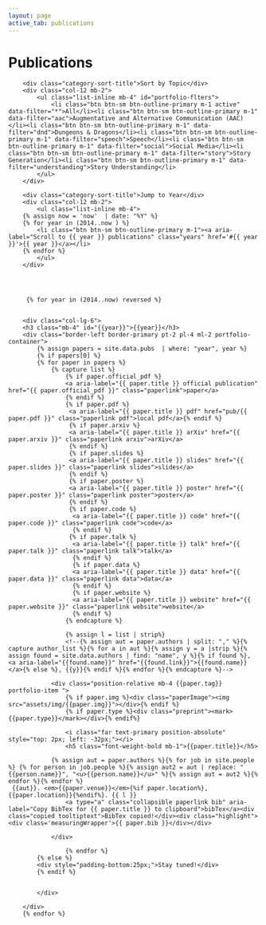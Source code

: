 ```yaml
---
layout: page
active_tab: publications
---
```

# Publications

<!-- Pubs Start -->
<div class="container-fluid" id="publications">
	<div class="row align-items-center">
	
        <div class="category-sort-title">Sort by Topic</div>
        <div class="col-12 mb-2">
            <ul class="list-inline mb-4" id="portfolio-flters">
                <li class="btn btn-sm btn-outline-primary m-1 active"  data-filter="*">All</li><li class="btn btn-sm btn-outline-primary m-1" data-filter="aac">Augmentative and Alternative Communication (AAC)</li><li class="btn btn-sm btn-outline-primary m-1" data-filter="dnd">Dungeons & Dragons</li><li class="btn btn-sm btn-outline-primary m-1" data-filter="speech">Speech</li><li class="btn btn-sm btn-outline-primary m-1" data-filter="social">Social Media</li><li class="btn btn-sm btn-outline-primary m-1" data-filter="story">Story Generation</li><li class="btn btn-sm btn-outline-primary m-1" data-filter="understanding">Story Understanding</li>
            </ul>
        </div>

        <div class="category-sort-title">Jump to Year</div>
        <div class="col-12 mb-2">
            <ul class="list-inline mb-4">
		{% assign now = 'now'  | date: "%Y" %}
		{% for year in (2014..now ) %}
			<li class="btn btn-sm btn-outline-primary m-1"><a aria-label="Scroll to {{ year }} publications" class="years" href='#{{ year }}'>{{ year }}</a></li>
		{% endfor %}
            </ul>
        </div>
    
            

	     
	     {% for year in (2014..now) reversed %}
       
        
        <div class="col-lg-6">
        <h3 class="mb-4" id="{{year}}">{{year}}</h3>
        <div class="border-left border-primary pt-2 pl-4 ml-2 portfolio-container">
        	{% assign papers = site.data.pubs  | where: "year", year %}
			{% if papers[0] %}
			{% for paper in papers %}
				{% capture list %}
					{% if paper.official_pdf %}
					<a aria-label="{{ paper.title }} official publication" href="{{ paper.official_pdf }}" class="paperlink">paper</a>
					{% endif %}
					{% if paper.pdf %}
					 <a aria-label="{{ paper.title }} pdf" href="pub/{{ paper.pdf }}" class="paperlink pdf">local pdf</a>{% endif %}
					 {% if paper.arxiv %}
					 <a aria-label="{{ paper.title }} arXiv" href="{{ paper.arxiv }}" class="paperlink arxiv">arXiv</a>
					 {% endif %}
					 {% if paper.slides %}
					 <a aria-label="{{ paper.title }} slides" href="{{ paper.slides }}" class="paperlink slides">slides</a>
					 {% endif %}
					 {% if paper.poster %} 
					 <a aria-label="{{ paper.title }} poster" href="{{ paper.poster }}" class="paperlink poster">poster</a>
					 {% endif %}
					 {% if paper.code %}
					  <a aria-label="{{ paper.title }} code" href="{{ paper.code }}" class="paperlink code">code</a>
					  {% endif %}
					 {% if paper.talk %}
					  <a aria-label="{{ paper.title }} talk" href="{{ paper.talk }}" class="paperlink talk">talk</a>
					  {% endif %}
					  {% if paper.data %} 
					  <a aria-label="{{ paper.title }} data" href="{{ paper.data }}" class="paperlink data">data</a>
					  {% endif %}
					  {% if paper.website %} 
					  <a aria-label="{{ paper.title }} website" href="{{ paper.website }}" class="paperlink website">website</a>
					  {% endif %}
					{% endcapture %}
					
					{% assign l = list | strip%}
					<!--{% assign aut = paper.authors | split: "," %}{% capture author_list %}{% for a in aut %}{% assign y = a |strip %}{% assign found = site.data.authors | find: "name", y %}{% if found %}, <a aria-label="{{found.name}}" href="{{found.link}}">{{found.name}}</a>{% else %}, {{y}}{% endif %}{% endfor %}{% endcapture %}-->
													
                <div class="position-relative mb-4 {{paper.tag}} portfolio-item ">                   
					{% if paper.img %}<div class="paperImage"><img src="assets/img/{{paper.img}}"></div>{% endif %}
					{% if paper.type %}<div class="preprint"><mark>{{paper.type}}</mark></div>{% endif%}

                    <i class="far text-primary position-absolute" style="top: 2px; left: -32px;"></i>
                    <h5 class="font-weight-bold mb-1">{{paper.title}}</h5>

      			{% assign aut = paper.authors %}{% for job in site.people %} {% for person in job.people %}{% assign aut2 = aut | replace: "{{person.name}}", "<u>{{person.name}}</u>" %}{% assign aut = aut2 %}{% endfor %}{% endfor %}
	 {{aut}}. <em>{{paper.venue}}</em>{%if paper.location%}, {{paper.location}}{%endif%}. {{ l }}
                    <a type="a" class="collapsible paperlink bib" aria-label="Copy BibTex for {{ paper.title }} to clipboard">bibTex</a><div class="copied tooltiptext">BibTex copied!</div><div class="highlight"><div class='measuringWrapper'>{{ paper.bib }}</div></div>
					
                </div>
                
                	{% endfor %}
			{% else %}
			<div style="padding-bottom:25px;">Stay tuned!</div>
			{% endif %}
        

            </div>
            
        </div>
        {% endfor %}


</div>
<!-- Pubs End -->
